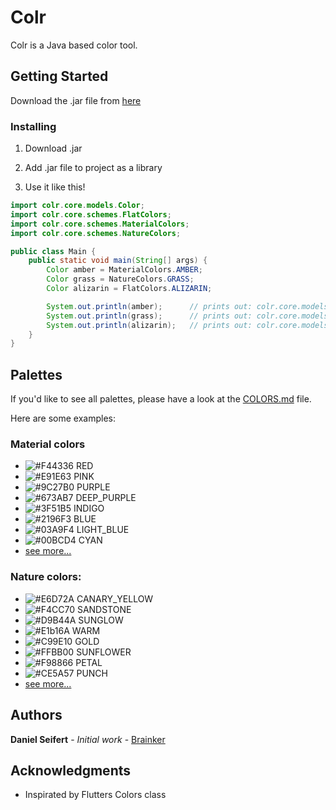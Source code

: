 # Colr

Colr is a Java based color tool.

## Getting Started

Download the .jar file from [here](https://github.com/Brainker/colr/raw/master/artifacts/colr.jar)

### Installing

01. Download .jar

02. Add .jar file to project as a library

03. Use it like this!

```java
import colr.core.models.Color;
import colr.core.schemes.FlatColors;
import colr.core.schemes.MaterialColors;
import colr.core.schemes.NatureColors;

public class Main {
    public static void main(String[] args) {
        Color amber = MaterialColors.AMBER;
        Color grass = NatureColors.GRASS;
        Color alizarin = FlatColors.ALIZARIN;

        System.out.println(amber);      // prints out: colr.core.models.Color[rgba(255, 193, 7, 0)]
        System.out.println(grass);      // prints out: colr.core.models.Color[rgba(72, 107, 0, 0)]
        System.out.println(alizarin);   // prints out: colr.core.models.Color[rgba(231, 76, 60, 0)]
    }
}
```

## Palettes

If you'd like to see all palettes, please have a look at the [COLORS.md](COLORS.md) file.

Here are some examples:

### Material colors

- ![#F44336](https://placehold.it/20/f44336/000000?text=+) RED
- ![#E91E63](https://placehold.it/20/E91E63/000000?text=+) PINK       
- ![#9C27B0](https://placehold.it/20/9C27B0/000000?text=+) PURPLE     
- ![#673AB7](https://placehold.it/20/673AB7/000000?text=+) DEEP_PURPLE
- ![#3F51B5](https://placehold.it/20/3F51B5/000000?text=+) INDIGO     
- ![#2196F3](https://placehold.it/20/2196F3/000000?text=+) BLUE       
- ![#03A9F4](https://placehold.it/20/03A9F4/000000?text=+) LIGHT_BLUE 
- ![#00BCD4](https://placehold.it/20/00BCD4/000000?text=+) CYAN       
- [see more...](COLORS.md)

### Nature colors:

- ![#E6D72A](https://placehold.it/20/E6D72A/000000?text=+) CANARY_YELLOW
- ![#F4CC70](https://placehold.it/20/F4CC70/000000?text=+) SANDSTONE
- ![#D9B44A](https://placehold.it/20/D9B44A/000000?text=+) SUNGLOW
- ![#E1b16A](https://placehold.it/20/E1b16A/000000?text=+) WARM
- ![#C99E10](https://placehold.it/20/C99E10/000000?text=+) GOLD
- ![#FFBB00](https://placehold.it/20/FFBB00/000000?text=+) SUNFLOWER
- ![#F98866](https://placehold.it/20/F98866/000000?text=+) PETAL
- ![#CE5A57](https://placehold.it/20/CE5A57/000000?text=+) PUNCH
- [see more...](COLORS.md)

## Authors

**Daniel Seifert** - *Initial work* - [Brainker](https://github.com/Brainker)

## Acknowledgments

* Inspirated by Flutters Colors class
